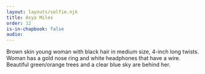 ```yaml
---
layout: layouts/selfie.njk
title: Asya Miles
order: 12
is-in-chapbook: false
audio: 
---
```

Brown skin young woman with black hair in medium size, 4-inch long twists. Woman has a gold nose ring and white headphones that have a wire. Beautiful green/orange trees and a clear blue sky are behind her.
